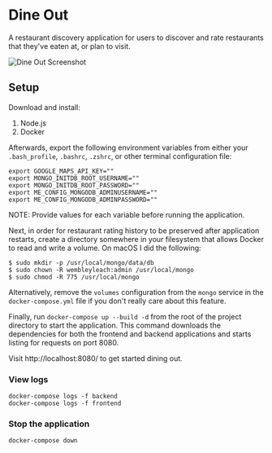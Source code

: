 # Dine Out
A restaurant discovery application for users to discover and rate
restaurants that they've eaten at, or plan to visit.

![Dine Out Screenshot](https://imgur.com/yU9cPHg)

## Setup
Download and install:
1. Node.js
2. Docker

Afterwards, export the following environment variables from
either your `.bash_profile`, `.bashrc`, `.zshrc`, or other
terminal configuration file:
```
export GOOGLE_MAPS_API_KEY=""
export MONGO_INITDB_ROOT_USERNAME=""
export MONGO_INITDB_ROOT_PASSWORD=""
export ME_CONFIG_MONGODB_ADMINUSERNAME=""
export ME_CONFIG_MONGODB_ADMINPASSWORD=""
``` 
NOTE: Provide values for each variable before running the
application.

Next, in order for restaurant rating history to be preserved after
application restarts, create a directory somewhere in your filesystem
that allows Docker to read and write a volume. On macOS I did the following:
```
$ sudo mkdir -p /usr/local/mongo/data/db
$ sudo chown -R wembleyleach:admin /usr/local/mongo
$ sudo chmod -R 775 /usr/local/mongo
```
Alternatively, remove the `volumes` configuration from the `mongo` service in the
`docker-compose.yml` file if you don't really care about this feature.

Finally, run `docker-compose up --build -d` from the root
of the project directory to start the application. This command downloads
the dependencies for both the frontend and backend applications and
starts listing for requests on port 8080. 

Visit http://localhost:8080/ to get started dining out.

### View logs
```
docker-compose logs -f backend
docker-compose logs -f frontend
```

### Stop the application
```
docker-compose down
```
